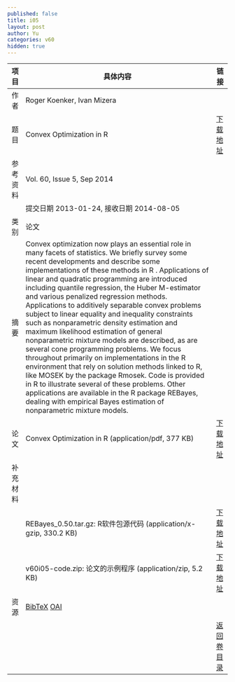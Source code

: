 ```yaml
---
published: false
title: i05
layout: post
author: Yu
categories: v60
hidden: true
---
```


| 项目 | 具体内容 | 链接 |
|---:|---|---|
| 作者 | Roger Koenker, Ivan Mizera| |
| 题目 |Convex Optimization in R | [下载地址](http://www.jstatsoft.org/v60/i05/paper) |
| 参考资料 |Vol. 60, Issue 5, Sep 2014 | |
| | 提交日期 2013-01-24, 接收日期 2014-08-05| | 
| 类别 | 论文| |
| 摘要 | Convex optimization now plays an essential role in many facets of statistics. We briefly survey some recent developments and describe some implementations of these methods in R . Applications of linear and quadratic programming are introduced including quantile regression, the Huber M-estimator and various penalized regression methods. Applications to additively separable convex problems subject to linear equality and inequality constraints such as nonparametric density estimation and maximum likelihood estimation of general nonparametric mixture models are described, as are several cone programming problems. We focus throughout primarily on implementations in the R  environment that rely on solution methods linked to R, like MOSEK  by the package Rmosek. Code is provided in R  to illustrate several of these problems. Other applications are available in the R package REBayes, dealing with empirical Bayes estimation of nonparametric mixture models.| |
| 论文 | Convex Optimization in R  (application/pdf, 377 KB)| [下载地址](http://www.jstatsoft.org/v60/i05/paper) |
| 补充材料 | | |
| |REBayes_0.50.tar.gz: R软件包源代码  (application/x-gzip, 330.2 KB)|  [下载地址](http://www.jstatsoft.org/v60/i05/supp/1) |
| |v60i05-code.zip:     论文的示例程序  (application/zip, 5.2 KB)|  [下载地址](http://www.jstatsoft.org/v60/i05/supp/2) |
| 资源 | [BibTeX](http://www.jstatsoft.org/v60/i05/bibtex) [OAI](http://www.jstatsoft.org/oai?verb=GetRecord&identifier=oai.jstatsoft/v60/i05&prefix=oai_dc)| |
| |  | [返回卷目录]({{site.baseurl}}/volume/v60.html) |
